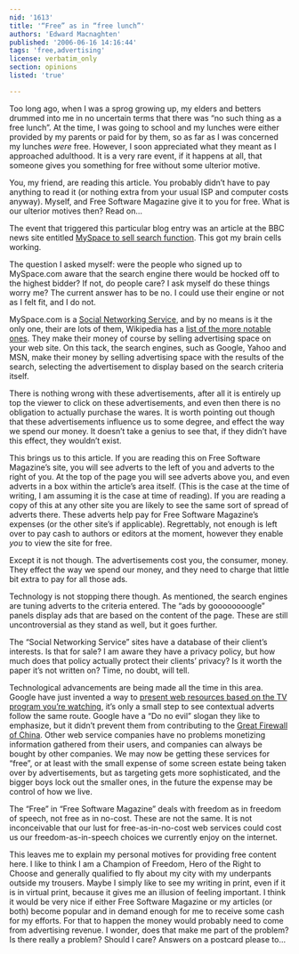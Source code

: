 ```yaml
---
nid: '1613'
title: '“Free” as in “free lunch”'
authors: 'Edward Macnaghten'
published: '2006-06-16 14:16:44'
tags: 'free,advertising'
license: verbatim_only
section: opinions
listed: 'true'

---
```

Too long ago, when I was a sprog growing up, my elders and betters drummed into me in no uncertain terms that there was “no such thing as a free lunch”. At the time, I was going to school and my lunches were either provided by my parents or paid for by them, so as far as I was concerned my lunches _were_ free. However, I soon appreciated what they meant as I approached adulthood. It is a very rare event, if it happens at all, that someone gives you something for free without some ulterior motive.

You, my friend, are reading this article. You probably didn’t have to pay anything to read it (or nothing extra from your usual ISP and computer costs anyway). Myself, and Free Software Magazine give it to you for free. What is our ulterior motives then? Read on...


<!--break-->


The event that triggered this particular blog entry was an article at the BBC news site entitled [MySpace to sell search function](http://news.bbc.co.uk/1/hi/business/5078290.stm). This got my brain cells working.

The question I asked myself: were the people who signed up to MySpace.com aware that the search engine there would be hocked off to the highest bidder? If not, do people care? I ask myself do these things worry me? The current answer has to be no. I could use their engine or not as I felt fit, and I do not.

MySpace.com is a [Social Networking Service](http://en.wikipedia.org/wiki/Social_network_service), and by no means is it the only one, their are lots of them, Wikipedia has a [list of the more notable ones](http://en.wikipedia.org/wiki/List_of_social_networking_websites). They make their money of course by selling advertising space on your web site. On this tack, the search engines, such as Google, Yahoo and MSN, make their money by selling advertising space with the results of the search, selecting the advertisement to display based on the search criteria itself.

There is nothing wrong with these advertisements, after all it is entirely up top the viewer to click on these advertisements, and even then there is no obligation to actually purchase the wares. It is worth pointing out though that these advertisements influence us to some degree, and effect the way we spend our money. It doesn’t take a genius to see that, if they didn’t have this effect, they wouldn’t exist.

This brings us to this article. If you are reading this on Free Software Magazine’s site, you will see adverts to the left of you and adverts to the right of you. At the top of the page you will see adverts above you, and even adverts in a box within the article’s area itself. (This is the case at the time of writing, I am assuming it is the case at time of reading). If you are reading a copy of this at any other site you are likely to see the same sort of spread of adverts there. These adverts help pay for Free Software Magazine’s expenses (or the other site’s if applicable). Regrettably, not enough is left over to pay cash to authors or editors at the moment, however they enable _you_ to view the site for free.

Except it is not though. The advertisements cost you, the consumer, money. They effect the way we spend our money, and they need to charge that little bit extra to pay for all those ads.

Technology is not stopping there though. As mentioned, the search engines are tuning adverts to the criteria entered. The “ads by goooooooogle” panels display ads that are based on the content of the page. These are still uncontroversial as they stand as well, but it goes further.

The “Social Networking Service” sites have a database of their client’s interests. Is that for sale? I am aware they have a privacy policy, but how much does that policy actually protect their clients’ privacy? Is it worth the paper it’s not written on? Time, no doubt, will tell.

Technological advancements are being made all the time in this area. Google have just invented a way to [present web resources based on the TV program you’re watching](http://news.bbc.co.uk/1/hi/technology/5084870.stm), it’s only a small step to see contextual adverts follow the same route. Google have a “Do no evil” slogan they like to emphasize, but it didn’t prevent them from contributing to the [Great Firewall of China](http://en.wikipedia.org/wiki/Internet_censorship_in_China). Other web service companies have no problems monetizing information gathered from their users, and companies can always be bought by other companies. We may now be getting these services for “free”, or at least with the small expense of some screen estate being taken over by advertisements, but as targeting gets more sophisticated, and the bigger boys lock out the smaller ones, in the future the expense may be control of how we live.

The “Free” in “Free Software Magazine” deals with freedom as in freedom of speech, not free as in no-cost. These are not the same. It is not inconceivable that our lust for free-as-in-no-cost web services could cost us our freedom-as-in-speech choices we currently enjoy on the internet.

This leaves me to explain my personal motives for providing free content here. I like to think I am a Champion of Freedom, Hero of the Right to Choose and generally qualified to fly about my city with my underpants outside my trousers. Maybe I simply like to see my writing in print, even if it is in virtual print, because it gives me an illusion of feeling important. I think it would be very nice if either Free Software Magazine or my articles (or both) become popular and in demand enough for me to receive some cash for my efforts. For that to happen the money would probably need to come from advertising revenue. I wonder, does that make me part of the problem? Is there really a problem? Should I care? Answers on a postcard please to...

